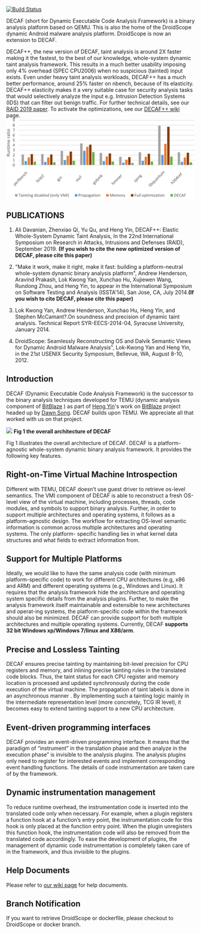
[![Build Status](https://camo.githubusercontent.com/ffefc913763fd87bb3c55a76f4c3a2e15c57f250/68747470733a2f2f7472617669732d63692e6f72672f7379637572656c61622f44454341462e7376673f6272616e63683d6d6173746572)](https://travis-ci.org/sycurelab/DECAF)

DECAF (short for Dynamic Executable Code Analysis Framework) is a binary analysis platform based on QEMU. This is also the home of the DroidScope dynamic Android malware analysis platform. DroidScope is now an extension to DECAF.

DECAF++, the new version of DECAF, taint analysis is around 2X faster making it the fastest, to the best of our knowledge, whole-system dynamic taint analysis framework. This results in a much better usability imposing only 4% overhead (SPEC CPU2006) when no suspicious (tainted) input exists. Even under heavy taint analysis workloads, DECAF++ has a much better performance, around 25% faster on nbench, because of its elasticity. DECAF++ elasticity makes it a very suitable case for security analysis tasks that would selectively analyze the input e.g. Intrusion Detection Systems (IDS) that can filter out benign traffic. For further technical details, see our [RAID 2019 paper](https://www.cs.ucr.edu/~adava003/RAID__Elastic_Whole_System_Dynamic_Taint_Analysis.pdf). To activate the optimizations, see our [DECAF++ wiki](../../wiki/DECAF--plus-plus) page.
![](./docs/SPEC.png)

[](#publications)PUBLICATIONS
-----------------------------
1.  Ali Davanian, Zhenxiao Qi, Yu Qu, and Heng Yin, DECAF++: Elastic Whole-System Dynamic Taint Analysis, In the 22nd International Symposium on Research in Attacks, Intrusions and Defenses (RAID), September 2019. **(If you wish to cite the new optimized version of DECAF, please cite this paper)**

2.  "Make it work, make it right, make it fast: building a platform-neutral whole-system dynamic binary analysis platform", Andrew Henderson, Aravind Prakash, Lok Kwong Yan, Xunchao Hu, Xujiewen Wang, Rundong Zhou, and Heng Yin, to appear in the International Symposium on Software Testing and Analysis (ISSTA'14), San Jose, CA, July 2014.**(If you wish to cite DECAF, please cite this paper)**
    
3.  Lok Kwong Yan, Andrew Henderson, Xunchao Hu, Heng Yin, and Stephen McCamant?.On soundness and precision of dynamic taint analysis. Technical Report SYR-EECS-2014-04, Syracuse University, January 2014.
    
4.  DroidScope: Seamlessly Reconstructing OS and Dalvik Semantic Views for Dynamic Android Malware Analysis", Lok-Kwong Yan and Heng Yin, in the 21st USENIX Security Symposium, Bellevue, WA, August 8-10, 2012.
    

[](#introduction)Introduction
-----------------------------

DECAF (Dynamic Executable Code Analysis Framework) is the successor to the binary analysis techniques developed for TEMU (dynamic analysis component of [BitBlaze](http://bitblaze.cs.berkeley.edu/) ) as part of [Heng Yin](http://lcs.syr.edu/faculty/yin/)'s work on [BitBlaze](http://bitblaze.cs.berkeley.edu/) project headed up by [Dawn Song](http://www.cs.berkeley.edu/~dawnsong/). DECAF builds upon TEMU. We appreciate all that worked with us on that project.

![](https://github.com/sycurelab/DECAF/raw/master/image/overall_of_decaf.png)
**Fig 1 the overall architecture of DECAF**

Fig 1 illustrates the overall architecture of DECAF. DECAF is a platform-agnostic whole-system dynamic binary analysis framework. It provides the following key features.

Right-on-Time Virtual Machine Introspection
-------------------------------------------

Different with TEMU, DECAF doesn’t use guest driver to retrieve os-level semantics. The VMI component of DECAF is able to reconstruct a fresh OS-level view of the virtual machine, including processes, threads, code modules, and symbols to support binary analysis. Further, in order to support multiple architectures and operating systems, it follows as a platform-agnostic design. The workflow for extracting OS-level semantic information is common across multiple architectures and operating systems. The only platform- specific handling lies in what kernel data structures and what fields to extract information from.

Support for Multiple Platforms
------------------------------

Ideally, we would like to have the same analysis code (with minimum platform-specific code) to work for different CPU architectures (e.g, x86 and ARM) and different operating systems (e.g., Windows and Linux). It requires that the analysis framework hide the architecture and operating system specific details from the analysis plugins. Further, to make the analysis framework itself maintainable and extensible to new architectures and operat-ing systems, the platform-specific code within the framework should also be minimized. DECAF can provide support for both multiple architectures and multiple operating systems. Currently, DECAF **supports 32 bit Windows xp/Windows 7/linux and X86/arm**.

Precise and Lossless Tainting
-----------------------------

DECAF ensures precise tainting by maintaining bit-level precision for CPU registers and memory, and inlining precise tainting rules in the translated code blocks. Thus, the taint status for each CPU register and memory location is processed and updated synchronously during the code execution of the virtual machine. The propagation of taint labels is done in an asynchronous manner . By implementing such a tainting logic mainly in the intermediate representation level (more concretely, TCG IR level), it becomes easy to extend tainting support to a new CPU architecture.

Event-driven programming interfaces
-----------------------------------

DECAF provides an event-driven programming interface. It means that the paradigm of ”instrument” in the translation phase and then analyze in the execution phase” is invisible to the analysis plugins. The analysis plugins only need to register for interested events and implement corresponding event handling functions. The details of code instrumentation are taken care of by the framework.

Dynamic instrumentation management
----------------------------------

To reduce runtime overhead, the instrumentation code is inserted into the translated code only when necessary. For example, when a plugin registers a function hook at a function’s entry point, the instrumentation code for this hook is only placed at the function entry point. When the plugin unregisters this function hook, the instrumentation code will also be removed from the translated code accordingly. To ease the development of plugins, the management of dynamic code instrumentation is completely taken care of in the framework, and thus invisible to the plugins.

[](#help-documents)Help Documents
---------------------------------

Please refer to [our wiki page](../../wiki) for help documents.

[](#branch-notification)Branch Notification
-------------------------------------------

If you want to retrieve DroidScope or dockerfile, please checkout to DroidScope or docker branch.

